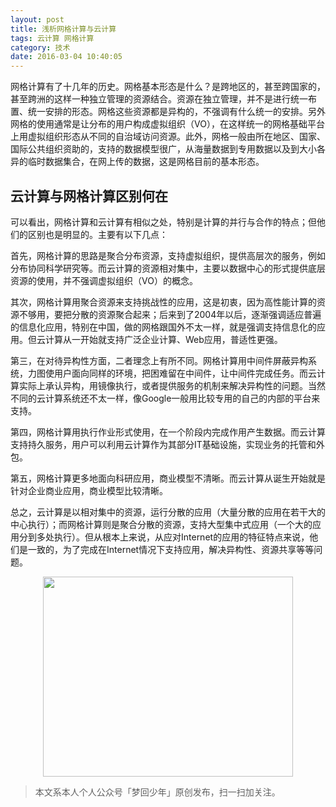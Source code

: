 ```yaml
---
layout: post
title: 浅析网格计算与云计算
tags: 云计算 网格计算
category: 技术
date: 2016-03-04 10:40:05
---
```


网格计算有了十几年的历史。网格基本形态是什么？是跨地区的，甚至跨国家的，甚至跨洲的这样一种独立管理的资源结合。资源在独立管理，并不是进行统一布置、统一安排的形态。网格这些资源都是异构的，不强调有什么统一的安排。另外网格的使用通常是让分布的用户构成虚拟组织（VO），在这样统一的网格基础平台上用虚拟组织形态从不同的自治域访问资源。此外，网格一般由所在地区、国家、国际公共组织资助的，支持的数据模型很广，从海量数据到专用数据以及到大小各异的临时数据集合，在网上传的数据，这是网格目前的基本形态。

## 云计算与网格计算区别何在

可以看出，网格计算和云计算有相似之处，特别是计算的并行与合作的特点；但他们的区别也是明显的。主要有以下几点：

首先，网格计算的思路是聚合分布资源，支持虚拟组织，提供高层次的服务，例如分布协同科学研究等。而云计算的资源相对集中，主要以数据中心的形式提供底层资源的使用，并不强调虚拟组织（VO）的概念。

其次，网格计算用聚合资源来支持挑战性的应用，这是初衷，因为高性能计算的资源不够用，要把分散的资源聚合起来；后来到了2004年以后，逐渐强调适应普遍的信息化应用，特别在中国，做的网格跟国外不太一样，就是强调支持信息化的应用。但云计算从一开始就支持广泛企业计算、Web应用，普适性更强。

第三，在对待异构性方面，二者理念上有所不同。网格计算用中间件屏蔽异构系统，力图使用户面向同样的环境，把困难留在中间件，让中间件完成任务。而云计算实际上承认异构，用镜像执行，或者提供服务的机制来解决异构性的问题。当然不同的云计算系统还不太一样，像Google一般用比较专用的自己的内部的平台来支持。

第四，网格计算用执行作业形式使用，在一个阶段内完成作用产生数据。而云计算支持持久服务，用户可以利用云计算作为其部分IT基础设施，实现业务的托管和外包。

第五，网格计算更多地面向科研应用，商业模型不清晰。而云计算从诞生开始就是针对企业商业应用，商业模型比较清晰。

总之，云计算是以相对集中的资源，运行分散的应用（大量分散的应用在若干大的中心执行）；而网格计算则是聚合分散的资源，支持大型集中式应用（一个大的应用分到多处执行）。但从根本上来说，从应对Internet的应用的特征特点来说，他们是一致的，为了完成在Internet情况下支持应用，解决异构性、资源共享等等问题。

<div align="center">
<img src="http://rann.cc/assets/img/qrcode-logo.png" width="400" height="320" />
</div>

> 本文系本人个人公众号「梦回少年」原创发布，扫一扫加关注。